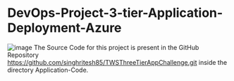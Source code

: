 # DevOps-Project-3-tier-Application-Deployment-Azure
![image](https://github.com/singhritesh85/DevOps-Project-3-tier-Application-Deployment-Azure/assets/56765895/30cd84e7-2b82-4535-97ca-da92c69857a7)
The Source Code for this project is present in the GitHub Repository https://github.com/singhritesh85/TWSThreeTierAppChallenge.git inside the directory Application-Code.
